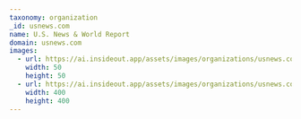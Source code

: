 ```yaml
---
taxonomy: organization
_id: usnews.com
name: U.S. News & World Report
domain: usnews.com
images:
  - url: https://ai.insideout.app/assets/images/organizations/usnews.com-50x50.jpg
    width: 50
    height: 50
  - url: https://ai.insideout.app/assets/images/organizations/usnews.com-400x400.jpg
    width: 400
    height: 400
---
```

